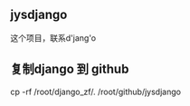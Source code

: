 ## jysdjango

这个项目，联系d'jang'o

## 复制django  到 github

cp -rf /root/django_zf/.  /root/github/jysdjango

